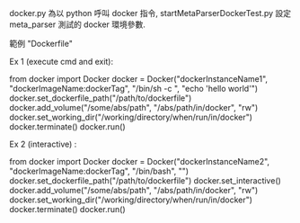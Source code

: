 docker.py 為以 python 呼叫 docker 指令, startMetaParserDockerTest.py 設定 meta_parser 測試的 docker 環境參數.

範例 "Dockerfile"

Ex 1 (execute cmd and exit):

from docker import Docker
docker = Docker("dockerInstanceName1", "dockerImageName:dockerTag", "/bin/sh -c ", "echo 'hello world'")
docker.set_dockerfile_path("/path/to/dockerfile")
docker.add_volume("/some/abs/path", "/abs/path/in/docker", "rw")
docker.set_working_dir("/working/directory/when/run/in/docker")
docker.terminate()
docker.run()

Ex 2 (interactive) :

from docker import Docker
docker = Docker("dockerInstanceName2", "dockerImageName:dockerTag", "/bin/bash", "")
docker.set_dockerfile_path("/path/to/dockerfile")
docker.set_interactive()
docker.add_volume("/some/abs/path", "/abs/path/in/docker", "rw")
docker.set_working_dir("/working/directory/when/run/in/docker")
docker.terminate()
docker.run()

